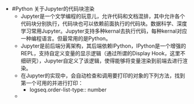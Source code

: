 - #Python 关于Jupyter的代码块渲染
	- Jupyter是一个文学编程的玩意儿，允许代码和文档混排，其中允许各个代码块分别执行，代码块也可以依赖前面执行的代码块。数据科学、深度学习常用Jupyter。Jupyter支持多种kernal去执行代码，每种kernal对应一种编程语言。但最常用的是Python。
	- Jupyter是前后端分离架构，其后端依赖IPython，IPython是一个增强的REPL，支持自定义变量的显示逻辑（通过所谓的Display Hook，这里不细研究），Jupyter自定义了该逻辑，使得能够将变量渲染到前端去进行渲染。
	- 在Jupyter的实现中，会自动检查和调用要打印的对象的下列方法，找到第一个可用的并进行打印：
		- logseq.order-list-type:: number
	-